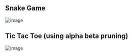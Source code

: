 ## Snake Game

![image](https://user-images.githubusercontent.com/75679355/190456369-55e2b010-97f2-4501-9438-5f07abb54650.png)

## Tic Tac Toe (using alpha beta pruning)

![image](https://user-images.githubusercontent.com/75679355/190461088-627cf563-2861-440a-a56e-024177239f1b.png)
